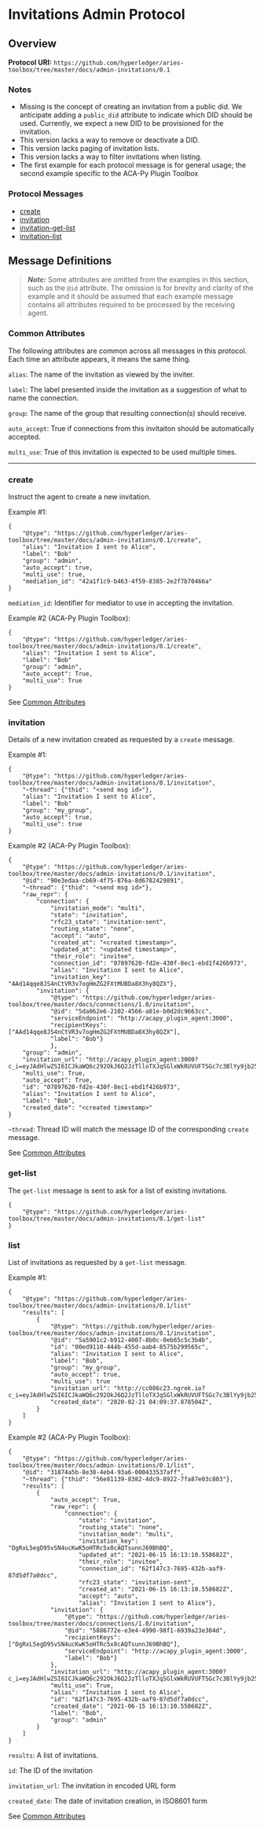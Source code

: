 Invitations Admin Protocol
==========================

## Overview

**Protocol URI:** `https://github.com/hyperledger/aries-toolbox/tree/master/docs/admin-invitations/0.1`

### Notes
- Missing is the concept of creating an invitation from a public did. We anticipate
adding a `public_did` attribute to indicate which DID should be used. Currently, we expect
a new DID to be provisioned for the invitation.
- This version lacks a way to remove or deactivate a DID.
- This version lacks paging of invitation lists.
- This version lacks a way to filter invitations when listing.
- The first example for each protocol message is for general usage; the second example specific to the ACA-Py Plugin Toolbox

### Protocol Messages
- [create](#create)
- [invitation](#invitation)
- [invitation-get-list](#invitation-get-list)
- [invitation-list](#invitation-list)

## Message Definitions

> _**Note:**_ Some attributes are omitted from the examples in this section,
> such as the `@id` attribute. The omission is for brevity and clarity of the
> example and it should be assumed that each example message contains all
> attributes required to be processed by the receiving agent.

### Common Attributes
The following attributes are common across all messages in this protocol. Each time an attribute
 appears, it means the same thing.

`alias`: The name of the invitation as viewed by the inviter.

`label`: The label presented inside the invitation as a suggestion of what to name the connection.

`group`: The name of the group that resulting connection(s) should receive.

`auto_accept`: True if connections from this invitaiton should be automatically accepted.

`multi_use`: True of this invitation is expected to be used multiple times.

--------------------------------------------------------------------------------

### create
Instruct the agent to create a new invitation.

Example #1:
```jsonc
{
	"@type": "https://github.com/hyperledger/aries-toolbox/tree/master/docs/admin-invitations/0.1/create",
	"alias": "Invitation I sent to Alice",
	"label": "Bob"
	"group": "admin",
	"auto_accept": true,
	"multi_use": true,
	"mediation_id": "42a1f1c9-b463-4f59-8385-2e2f7b70466a"
}
```

`mediation_id`: Identifier for mediator to use in accepting the invitation.

Example #2 (ACA-Py Plugin Toolbox):
```jsonc
{
	"@type": "https://github.com/hyperledger/aries-toolbox/tree/master/docs/admin-invitations/0.1/create",
	"alias": "Invitation I sent to Alice",
	"label": "Bob"
	"group": "admin",
	"auto_accept": True,
	"multi_use": True
}
```

See [Common Attributes](#common-attributes)

### invitation

Details of a new invitation created as requested by a `create` message.

Example #1:
```jsonc
{
	"@type": "https://github.com/hyperledger/aries-toolbox/tree/master/docs/admin-invitations/0.1/invitation",
	"~thread": {"thid": "<send msg id>"},
	"alias": "Invitation I sent to Alice",
	"label": "Bob"
	"group": "my_group",
	"auto_accept": true,
	"multi_use": true
}
```



Example #2 (ACA-Py Plugin Toolbox):
```jsonc
{
	"@type": "https://github.com/hyperledger/aries-toolbox/tree/master/docs/admin-invitations/0.1/invitation", 
	"@id": "90e3edaa-cb69-4f75-876a-8d6782429891", 
	"~thread": {"thid": "<send msg id>"},
	"raw_repr": {
		"connection": {
			"invitation_mode": "multi", 
			"state": "invitation", 
			"rfc23_state": "invitation-sent", 
			"routing_state": "none", 
			"accept": "auto", 
			"created_at": "<created timestamp>", 
			"updated_at": "<updated timestamp>", 
			"their_role": "invitee", 
			"connection_id": "07897620-fd2e-430f-8ec1-ebd1f426b973", 
			"alias": "Invitation I sent to Alice", 
			"invitation_key": "AAd14qqe8JS4nCtVR3v7ogHmZG2FXtMUBDa8X3hy8QZX"}, 
		"invitation": {
			"@type": "https://github.com/hyperledger/aries-toolbox/tree/master/docs/connections/1.0/invitation", 
			"@id": "5da062e6-2102-4566-a01e-b0d2dc9663cc", 
			"serviceEndpoint": "http://acapy_plugin_agent:3000", 
			"recipientKeys": ["AAd14qqe8JS4nCtVR3v7ogHmZG2FXtMUBDa8X3hy8QZX"], 
			"label": "Bob"}
			}, 
	"group": "admin", 
	"invitation_url": "http://acapy_plugin_agent:3000?c_i=eyJAdHlwZSI6ICJkaWQ6c292OkJ6Q2JzTlloTXJqSGlxWkRUVUFTSGc7c3BlYy9jb25uZWN0aW9ucy8xLjAvaW52aXRhdGlvbiIsICJAaWQiOiAiNWRhMDYyZTYtMjEwMi00NTY2LWEwMWUtYjBkMmRjOTY2M2NjIiwgInNlcnZpY2VFbmRwb2ludCI6ICJodHRwOi8vYWNhcHlfcGx1Z2luX2FnZW50OjMwMDAiLCAicmVjaXBpZW50S2V5cyI6IFsiQUFkMTRxcWU4SlM0bkN0VlIzdjdvZ0htWkcyRlh0TVVCRGE4WDNoeThRWlgiXSwgImxhYmVsIjogIkJvYiJ9", 
	"multi_use": True, 
	"auto_accept": True, 
	"id": "07897620-fd2e-430f-8ec1-ebd1f426b973", 
	"alias": "Invitation I sent to Alice", 
	"label": "Bob", 
	"created_date": "<created timestamp>"
}
```

`~thread`: Thread ID will match the message ID of the corresponding `create`
message.

See [Common Attributes](#common-attributes)


### get-list
The `get-list` message is sent to ask for a list of existing
invitations.

```jsonc
{
	"@type": "https://github.com/hyperledger/aries-toolbox/tree/master/docs/admin-invitations/0.1/get-list"
}
```


### list

List of invitations as requested by a `get-list` message.

Example #1:


```jsonc
{
	"@type": "https://github.com/hyperledger/aries-toolbox/tree/master/docs/admin-invitations/0.1/list"
    "results": [
        {
            "@type": "https://github.com/hyperledger/aries-toolbox/tree/master/docs/admin-invitations/0.1/invitation",
            "@id": "5a5901c2-b912-4007-8b0c-0eb65c5c3b4b",
            "id": "00ed9110-444b-455d-aab4-8575b299565c",
            "alias": "Invitation I sent to Alice",
            "label": "Bob",
            "group": "my_group",
            "auto_accept": true,
            "multi_use": true
            "invitation_url": "http://cc086c23.ngrok.io?c_i=eyJAdHlwZSI6ICJkaWQ6c292OkJ6Q2JzTlloTXJqSGlxWkRUVUFTSGc7c3BlYy9jb25uZWN0aW9ucy8xLjAvaW52aXRhdGlvbiIsICJAaWQiOiAiNzVmNjZmYmQtZDdiNS00Zjg0LWI4YjMtMjBmYzUxZTc1Njc0IiwgInJlY2lwaWVudEtleXMiOiBbIjdZVm0zQks3NHBROHhKU2h5QVJSZ29COTMxZFVtUmN5U2JTUGZIZFpqREsyIl0sICJzZXJ2aWNlRW5kcG9pbnQiOiAiaHR0cDovL2NjMDg2YzIzLm5ncm9rLmlvIiwgImxhYmVsIjogImxsbGxsIn0=",
            "created_date": "2020-02-21 04:09:37.878504Z",
        }
    ]
}
```

Example #2 (ACA-Py Plugin Toolbox):
```jsonc
{
	"@type": "https://github.com/hyperledger/aries-toolbox/tree/master/docs/admin-invitations/0.1/list", 
	"@id": "31874a5b-8e38-4eb4-93a6-000433537aff", 
	"~thread": {"thid": "56e81139-8382-4dc9-8922-7fa87e03c803"}, 
	"results": [
		{
			"auto_accept": True, 
			"raw_repr": {
				"connection": {
					"state": "invitation", 
					"routing_state": "none", 
					"invitation_mode": "multi", 
					"invitation_key": "DgRxL5egD95vSN4ucKwK5oHTRc5x8cAQTsunnJ69BhBQ",
					"updated_at": "2021-06-15 16:13:10.558682Z",
					"their_role": "invitee", 
					"connection_id": "62f147c3-7695-432b-aaf9-87d5df7a0dcc", 
					"rfc23_state": "invitation-sent", 
					"created_at": "2021-06-15 16:13:10.558682Z", 
					"accept": "auto", 
					"alias": "Invitation I sent to Alice"},
			"invitation": {
				"@type": "https://github.com/hyperledger/aries-toolbox/tree/master/docs/connections/1.0/invitation", 
				"@id": "5886772e-e3e4-4990-98f1-6939a23e304d", 
				"recipientKeys": ["DgRxL5egD95vSN4ucKwK5oHTRc5x8cAQTsunnJ69BhBQ"], 
				"serviceEndpoint": "http://acapy_plugin_agent:3000",
				"label": "Bob"}
			}, 
			"invitation_url": "http://acapy_plugin_agent:3000?c_i=eyJAdHlwZSI6ICJkaWQ6c292OkJ6Q2JzTlloTXJqSGlxWkRUVUFTSGc7c3BlYy9jb25uZWN0aW9ucy8xLjAvaW52aXRhdGlvbiIsICJAaWQiOiAiNTg4Njc3MmUtZTNlNC00OTkwLTk4ZjEtNjkzOWEyM2UzMDRkIiwgInJlY2lwaWVudEtleXMiOiBbIkRnUnhMNWVnRDk1dlNONHVjS3dLNW9IVFJjNXg4Y0FRVHN1bm5KNjlCaEJRIl0sICJzZXJ2aWNlRW5kcG9pbnQiOiAiaHR0cDovL2FjYXB5X3BsdWdpbl9hZ2VudDozMDAwIiwgImxhYmVsIjogIkJvYiJ9", 
			"multi_use": True, 
			"alias": "Invitation I sent to Alice", 
			"id": "62f147c3-7695-432b-aaf9-87d5df7a0dcc", 
			"created_date": "2021-06-15 16:13:10.558682Z", 
			"label": "Bob", 
			"group": "admin"
		}
	]
}
```
`results`: A list of invitations.

`id`: The ID of the invitation

`invitation_url`: The invitation in encoded URL form

`created_date`: The date of invitation creation, in ISO8601 form

See [Common Attributes](#common-attributes)
